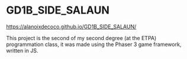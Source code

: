 # GD1B_SIDE_SALAUN
 
https://alanoixdecoco.github.io/GD1B_SIDE_SALAUN/

This project is the second of my second degree (at the ETPA) programmation class, it was made using the Phaser 3 game framework, written in JS.
